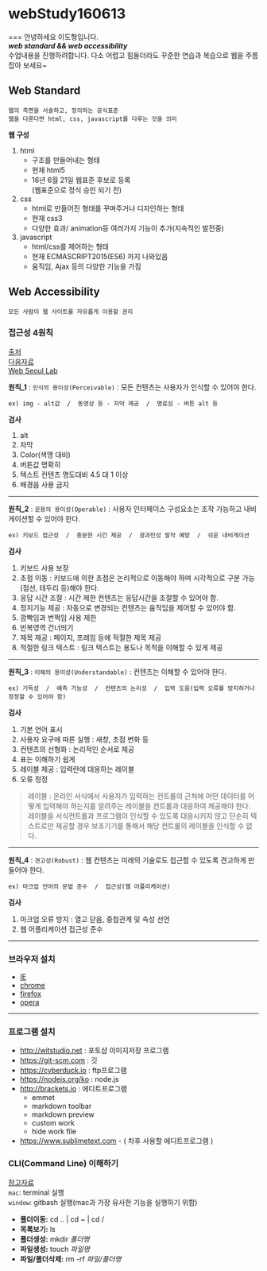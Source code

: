 # webStudy160613
===
	안녕하세요 이도형입니다.  
	***web standard && web accessibility***   
	수업내용을 진행하려합니다.
	다소 어렵고 힘들더라도 꾸준한 연습과 복습으로 웹을 주름잡아 보세요~
	
## Web Standard
	웹의 측면을 서술하고, 정의하는 공식표준
	웹을 다룬다면 html, css, javascript를 다루는 것을 의미
	
**웹 구성**  
1.	html  
	- 구조를 만들어내는 형태  
	- 현재  html5
	- 16년 6월 21일 웹표준 후보로 등록  
	  (웹표준으로 정식 승인 되기 전)  
2. css  
	- html로 만들어진 형태를 꾸며주거나 디자인하는 형태  
	- 현재 css3  
	- 다양한 효과/ animation등 여러가지 기능이 추가(지속적인 발전중)  
3. javascript  
	- html/css를 제어하는 형태
	- 현재 ECMASCRIPT2015(ES6) 까지 나와있음
	- 움직임, Ajax 등의 다양한 기능을 가짐
	
	
## Web Accessibility
	모든 사람이 웹 사이트를 자유롭게 이용할 권리  
	
### 접근성 4원칙
[출처](http://m.blog.naver.com/staylong78/206595196)  
[다음자료](http://darum.daum.net/accessibility/pc)  
[Web Seoul Lab](http://www.websoul.co.kr/accessibility/WA_guide21.asp)  

**원칙_1** : `인식의 용이성(Perceivable)` : 모든 컨텐츠는 사용자가 인식할 수 있어야 한다.
 
	ex) img - alt값  /  동영상 등 - 자막 제공  /  명료성 - 버튼 alt 등
	 
**검사**  
1. alt  
2. 자막  
3. Color(색맹 대비)   
4. 버튼값 명확히  
5. 텍스트 컨텐츠 명도대비 4.5 대 1 이상  
6. 배경음 사용 금지  
 
___
**원칙_2** : `운용의 용이성(Operable)` : 사용자 인터페이스 구성요소는 조작 가능하고 내비게이션할 수 있어야 한다.
 
	ex) 키보드 접근성  /  충분한 시간 제공  /  광과민성 발작 예방  /  쉬운 내비게이션
 
**검사**
1. 키보드 사용 보장  
2. 초점 이동 : 키보드에 의한 초점은 논리적으로 이동해야 하며 시각적으로 구분 가능(점선, 테두리 등)해야 한다.  
3. 응답 시간 조절 : 시간 제한 컨텐츠는 응답시간을 조절할 수 있어야 함.  
4. 정지기능 제공 : 자동으로 변경되는 컨텐츠는 움직임을 제어할 수 있어야 함.  
5. 깜빡임과 번쩍임 사용 제한  
6. 반복영역 건너띄기  
7. 제목 제공 : 페이지, 프레임 등에 적절한 제목 제공  
8. 적절한 링크 텍스트 : 링크 텍스트는 용도나 목적을 이해할 수 있게 제공  

___ 
**원칙_3** : `이해의 용이성(Understandable)` : 컨텐츠는 이해할 수 있어야 한다. 
 
	ex) 가독성  /  예측 가능성  /  컨텐츠의 논리성  /  입력 도움(입력 오류를 방지하거나 정정할 수 있어야 함)
 
**검사**  
1. 기본 언어 표시  
2. 사용자 요구에 따른 실행 : 새창, 초점 변화 등  
3. 컨텐츠의 선형화 : 논리적인 순서로 제공  
4. 표는 이해하기 쉽게  
5. 레이블 제공 : 입력란에 대응하는 레이블  
6. 오류 정정  
 
> 레이블 : 온라인 서식에서 사용자가 입력하는 컨트롤의 근처에 어떤 데이터를 어떻게 입력해야 하는지를 알려주는 레이블을 컨트롤과 대응하여 제공해야 한다. 레이블을 서식컨트롤과 프로그램이 인식할 수 있도록 대응시키지 않고 단순히 텍스트로만 제공할 경우 보조기기를 통해서 해당 컨트롤의 레이블을 인식할 수 없다.

___ 
**원칙_4** : `견고성(Robust)` : 웹 컨텐츠는 미래의 기술로도 접근할 수 있도록 견고하게 만들어야 한다.
 
	ex) 마크업 언어의 문법 준수  /  접근성(웹 어플리케이션)
 
**검사**  
1. 마크업 오류 방지 : 열고 닫음, 중첩관계 및 속성 선언  
2. 웹 어플리케이션 접근성 준수  
___

### 브라우저 설치
- [IE](https://support.microsoft.com/ko-kr/help/17621/internet-explorer-downloads)
- [chrome](www.google.com/chrome)
- [firefox](www.mozilla.com)
- [opera](www.opera.com)
___

### 프로그램 설치
- <http://witstudio.net> : 포토샵 이미지저장 프로그램
- <https://git-scm.com> : 깃
- <https://cyberduck.io> : ftp프로그램
- <https://nodejs.org/ko> : node.js
- <http://brackets.io> : 에디트프로그램
	- emmet
	- markdown toolbar
	- markdown preview	
	- custom work
	- hide work file
- <https://www.sublimetext.com> - ( 차후 사용할 에디트프로그램 )

### CLI(Command Line) 이해하기
[참고자료](http://tutorial.djangogirls.org/ko/intro_to_command_line/)  
`mac`: terminal 실행    
`window`: gitbash 실행(mac과 가장 유사한 기능을 실행하기 위함)  

- **폴더이동:** cd .. | cd ~ | cd /
- **목록보기:** ls
- **폴더생성:** mkdir *폴더명*
- **파일생성:** touch *파일명*
- **파일/폴더삭제:** rm -rf *파일/폴더명*

